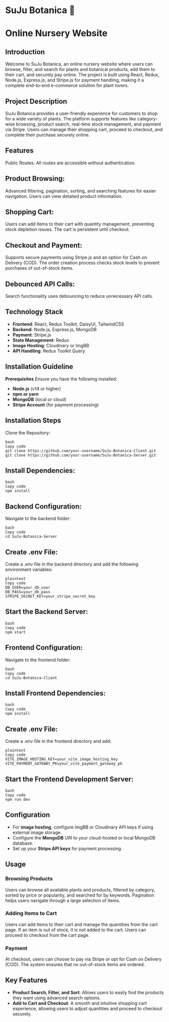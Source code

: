 # SuJu Botanica 🌱
# Online Nursery Website

## Introduction
Welcome to SuJu Botanica, an online nursery website where users can browse, filter, and search for plants and botanical products, add them to their cart, and securely pay online. The project is built using React, Redux, Node.js, Express.js, and Stripe.js for payment handling, making it a complete end-to-end e-commerce solution for plant lovers.

## Project Description
SuJu Botanica provides a user-friendly experience for customers to shop for a wide variety of plants. The platform supports features like category-wise browsing, product search, real-time stock management, and payment via Stripe. Users can manage their shopping cart, proceed to checkout, and complete their purchase securely online.

## Features
Public Routes:
All routes are accessible without authentication.

## Product Browsing:
Advanced filtering, pagination, sorting, and searching features for easier navigation. Users can view detailed product information.

## Shopping Cart:
Users can add items to their cart with quantity management, preventing stock depletion issues. The cart is persistent until checkout.

## Checkout and Payment:
Supports secure payments using Stripe.js and an option for Cash on Delivery (COD). The order creation process checks stock levels to prevent purchases of out-of-stock items.

## Debounced API Calls:
Search functionality uses debouncing to reduce unnecessary API calls.

## Technology Stack
- **Frontend**: React, Redux Toolkit, DaisyUI, TailwindCSS
- **Backend**: Node.js, Express.js, MongoDB
- **Payment**: Stripe.js
- **State Management**: Redux
- **Image Hosting**: Cloudinary or ImgBB
- **API Handling**: Redux Toolkit Query
  
## Installation Guideline
**Prerequisites**
Ensure you have the following installed:

- **Node.js** (v14 or higher)
- **npm or yarn**
- **MongoDB** (local or cloud)
- **Stripe Account** (for payment processing)

## Installation Steps
Clone the Repository:

```
bash
Copy code
git clone https://github.com/your-username/SuJu-Botanica-Client.git
git clone https://github.com/your-username/SuJu-Botanica-Server.git
```

## Install Dependencies:
```
bash
Copy code
npm install
```
## Backend Configuration:
Navigate to the backend folder:
```
bash
Copy code
cd SuJu-Botanica-Server
```

## Create .env File:
Create a .env file in the backend directory and add the following environment variables:
```
plaintext
Copy code
DB_USER=your_db_user
DB_PASS=your_db_pass
STRIPE_SECRET_KEY=your_stripe_secret_key
```

## Start the Backend Server:
```
bash
Copy code
npm start
```

## Frontend Configuration:
Navigate to the frontend folder:
```
bash
Copy code
cd SuJu-Botanica-Client
```
## Install Frontend Dependencies:
```
bash
Copy code
npm install
```

## Create .env File:
Create a .env file in the frontend directory and add:
```
plaintext
Copy code
VITE_IMAGE_HOSTING_KEY=your_vite_image_hosting_key
VITE_PAYMENT_GATEWAY_PK=your_vite_payment_gateway_pk
```
## Start the Frontend Development Server:
```
bash
Copy code
npm run dev
```
## Configuration
- For **image hosting**, configure ImgBB or Cloudinary API keys if using external image storage.
- Configure the **MongoDB** URI to your cloud-hosted or local MongoDB database.
- Set up your **Stripe API keys** for payment processing.

## Usage

### Browsing Products
Users can browse all available plants and products, filtered by category, sorted by price or popularity, and searched for by keywords. Pagination helps users navigate through a large selection of items.

### Adding Items to Cart
Users can add items to their cart and manage the quantities from the cart page. If an item is out of stock, it is not added to the cart. Users can proceed to checkout from the cart page.

### Payment
At checkout, users can choose to pay via Stripe or opt for Cash on Delivery (COD). The system ensures that no out-of-stock items are ordered.

## Key Features
- **Product Search, Filter, and Sort**: Allows users to easily find the products they want using advanced search options.
- **Add to Cart and Checkout**: A smooth and intuitive shopping cart experience, allowing users to adjust quantities and proceed to checkout securely.
